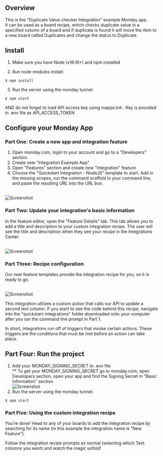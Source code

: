 ## Overview

This is the "Duplicate Value checker Integration" example Monday app.
<br>It can be used as a board recipe, which checks duplicate value in a specified column of a board and if duplicate is found it will move the item to a new board called Duplicates and change the status to Duplicate.

## Install

1. Make sure you have Node (v16.16+) and npm installed

2. Run node modules install:

```
$ npm install
```

3. Run the server using the monday tunnel:

```
$ npm start
```

AND do not forget to load API access key using mapps:init . Key is provided in .env file as API_ACCESS_TOKEN

## Configure your Monday App

### Part One: Create a new app and integration feature

1. Open monday.com, login to your account and go to a "Developers" section.
2. Create new "Integration Example App"
3. Open "Features" section and create new "Integration" feature
4. Choose the "Quickstart Integration - NodeJS" template to start. Add in the missing scopes, run the command scaffold in your command line, and paste the resulting URL into the URL box.

<br>![Screenshot](https://dapulse-res.cloudinary.com/image/upload/v1659026516/integration_template.gif)

### Part Two: Update your integration's basic information

In the feature editor, open the "Feature Details" tab. This tab allows you to add a title and description to your custom integration recipe. The user will see the title and description when they see your recipe in the Integrations Center.

<br>![Screenshot](https://dapulse-res.cloudinary.com/image/upload/v1659026704/ee5c6e5-Quickstart_1.png)

### Part Three: Recipe configuration

Our new feature templates provide the integration recipe for you, so it is ready to go.

<br>![Screenshot](https://dapulse-res.cloudinary.com/image/upload/v1659026804/ecd8711-Recipe.png)

This integration utilizes a custom action that calls our API to update a second text column. If you want to see the code behind this recipe, navigate into the "quickstart-integrations" folder downloaded onto your computer after you ran the command line prompt in Part 1.

In short, integrations run off of triggers that invoke certain actions. These triggers are the conditions that must be met before an action can take place.

## Part Four: Run the project

1. Add your MONDAY_SIGNING_SECRET to .env file
   <br> \*\* To get your MONDAY_SIGNING_SECRET go to monday.com, open Developers section, open your app and find the Signing Secret in "Basic Information" section
   <br> ![Screenshot](https://dapulse-res.cloudinary.com/image/upload/f_auto,q_auto/remote_mondaycom_static/uploads/VladMystetskyi/4db4f03e-67a5-482d-893e-033db67ee09b_monday-Apps2020-05-1901-31-26.png)
2. Run the server using the monday tunnel:

```
$ npm start
```

 ### Part Five: Using the custom integration recipe

You're done! Head to any of your boards to add the integration recipe by searching for its name (in this example the integration name is "New Feature").

Follow the integration recipe prompts as normal (selecting which Text columns you want) and watch the magic unfold!